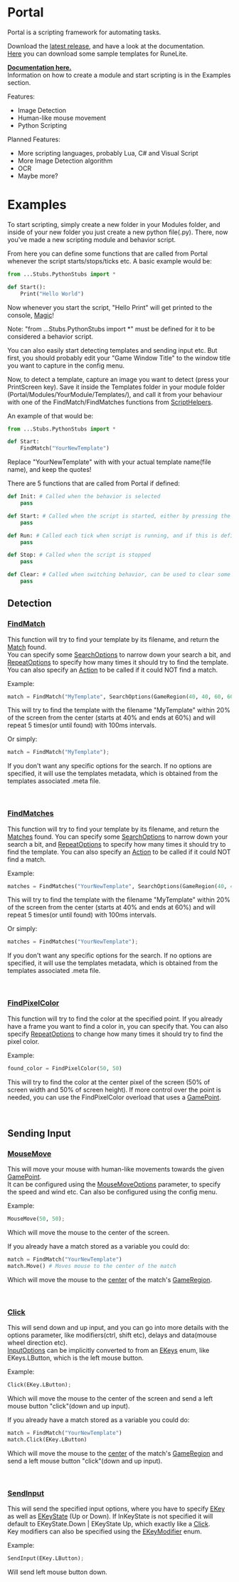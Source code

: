 # Portal
 Portal is a scripting framework for automating tasks.

Download the [latest release](https://github.com/wrekklol/Portal-Releases/releases/latest), and have a look at the documentation.\
[Here](https://www.mediafire.com/file/apftieq1511ohzb/Helpers.7z/file) you can download some sample templates for RuneLite.

[**Documentation here.**](https://github.com/wrekklol/Portal-Releases/blob/main/docs/index.md)<br>
Information on how to create a module and start scripting is in the Examples section.

Features:
* Image Detection
* Human-like mouse movement
* Python Scripting

Planned Features:
* More scripting languages, probably Lua, C# and Visual Script
* More Image Detection algorithm
* OCR
* Maybe more?

# Examples
To start scripting, simply create a new folder in your Modules folder, and inside of your new folder you just create a new python file(.py).
There, now you've made a new scripting module and behavior script.

From here you can define some functions that are called from Portal whenever the script starts/stops/ticks etc.
A basic example would be:
```Python
from ...Stubs.PythonStubs import *

def Start():
    Print("Hello World")
```

Now whenever you start the script, "Hello Print" will get printed to the console, [Magic](https://tenor.com/view/mr-bean-gif-23140940)!

Note: "from ...Stubs.PythonStubs import *" must be defined for it to be considered a behavior script.

You can also easily start detecting templates and sending input etc.
But first, you should probably edit your "Game Window Title" to the window title you want to capture in the config menu.

Now, to detect a template, capture an image you want to detect (press your PrintScreen key).
Save it inside the Templates folder in your module folder (Portal/Modules/YourModule/Templates/), and call it from your behaviour with one of the FindMatch/FindMatches functions from [ScriptHelpers](https://github.com/wrekklol/Portal-Releases/blob/main/docs/ScriptCallables.md).

An example of that would be:
```Python
from ...Stubs.PythonStubs import *

def Start:
    FindMatch("YourNewTemplate")
```

Replace "YourNewTemplate" with with your actual template name(file name), and keep the quotes!

There are 5 functions that are called from Portal if defined:
```Python
def Init: # Called when the behavior is selected
    pass

def Start: # Called when the script is started, either by pressing the "Start" button on the UI or the F5 button
    pass

def Run: # Called each tick when script is running, and if this is defined the script will run until the "Stop" button or the F5 button is pressed
    pass

def Stop: # Called when the script is stopped
    pass

def Clear: # Called when switching behavior, can be used to clear some stuff that doesn't get clear automatically
    pass
```

## Detection

### [FindMatch](https://github.com/wrekklol/Portal-Releases/blob/main/docs/ScriptCallables.FindMatch(string,SearchOptions,RepeatOptions,Action,bool).md)
This function will try to find your template by its filename, and return the [Match](https://github.com/wrekklol/Portal-Releases/blob/main/docs/Match.md) found.  
You can specify some [SearchOptions](https://github.com/wrekklol/Portal-Releases/blob/main/docs/SearchOptions.md) to narrow down your search a bit, and [RepeatOptions](https://github.com/wrekklol/Portal-Releases/blob/main/docs/RepeatOptions.md) to specify how many times it should try to find the template.
You can also specify an [Action](https://learn.microsoft.com/en-us/dotnet/api/system.action?view=net-8.0) to be called if it could NOT find a match.

Example:
```Python
match = FindMatch("MyTemplate", SearchOptions(GameRegion(40, 40, 60, 60)), RepeatOptions(5, 100));
```
This will try to find the template with the filename "MyTemplate" within 20% of the screen from the center (starts at 40% and ends at 60%) and will repeat 5 times(or until found) with 100ms intervals.

Or simply:
```Python
match = FindMatch("MyTemplate");
```
If you don't want any specific options for the search.
If no options are specified, it will use the templates metadata, which is obtained from the templates associated .meta file.

<br/>

### [FindMatches](https://github.com/wrekklol/Portal-Releases/blob/main/docs/ScriptCallables.FindMatches(string,SearchOptions,RepeatOptions,Action,bool).md)
This function will try to find your template by its filename, and return the [Matches](https://github.com/wrekklol/Portal-Releases/blob/main/docs/Match.md) found.
You can specify some [SearchOptions](https://github.com/wrekklol/Portal-Releases/blob/main/docs/SearchOptions.md) to narrow down your search a bit, and [RepeatOptions](https://github.com/wrekklol/Portal-Releases/blob/main/docs/RepeatOptions.md) to specify how many times it should try to find the template.
You can also specify an [Action](https://learn.microsoft.com/en-us/dotnet/api/system.action?view=net-8.0) to be called if it could NOT find a match.

Example:
```Python
matches = FindMatches("YourNewTemplate", SearchOptions(GameRegion(40, 40, 60, 60)), RepeatOptions(5, 100));
```
This will try to find the template with the filename "MyTemplate" within 20% of the screen from the center (starts at 40% and ends at 60%) and will repeat 5 times(or until found) with 100ms intervals.

Or simply:
```Python
matches = FindMatches("YourNewTemplate");
```
If you don't want any specific options for the search.
If no options are specified, it will use the templates metadata, which is obtained from the templates associated .meta file.

<br/>

### [FindPixelColor]()
This function will try to find the color at the specified point.
If you already have a frame you want to find a color in, you can specify that.
You can also specify [RepeatOptions](https://github.com/wrekklol/Portal-Releases/blob/main/docs/RepeatOptions.md) to change how many times it should try to find the pixel color.

Example:
```Python
found_color = FindPixelColor(50, 50)
```
This will try to find the color at the center pixel of the screen (50% of screen width and 50% of screen height).
If more control over the point is needed, you can use the FindPixelColor overload that uses a [GamePoint](https://github.com/wrekklol/Portal-Releases/blob/main/docs/GamePoint.md).

<br/>

## Sending Input

### [MouseMove]() 
This will move your mouse with human-like movements towards the given [GamePoint](https://github.com/wrekklol/Portal-Releases/blob/main/docs/GamePoint.md).  
It can be configured using the [MouseMoveOptions](https://github.com/wrekklol/Portal-Releases/blob/main/docs/MouseMoveOptions.md) parameter, to specify the speed and wind etc. Can also be configured using the config menu.

Example:
```Python
MouseMove(50, 50);
```
Which will move the mouse to the center of the screen.

If you already have a match stored as a variable you could do:
```Python
match = FindMatch("YourNewTemplate")
match.Move() # Moves mouse to the center of the match
```
Which will move the mouse to the [center](https://github.com/wrekklol/Portal-Releases/blob/main/docs/GameRegion.Center.md) of the match's [GameRegion](https://github.com/wrekklol/Portal-Releases/blob/main/docs/GameRegion.md).

<br/>

### [Click]()
This will send down and up input, and you can go into more details with the options parameter, like modifiers(ctrl, shift etc), delays and data(mouse wheel direction etc).  
[InputOptions](https://github.com/wrekklol/Portal-Releases/blob/main/docs/InputOptions.md) can be implicitly converted to from an [EKeys](https://github.com/wrekklol/Portal-Releases/blob/main/docs/EKeys.md) enum, like EKeys.LButton, which is the left mouse button.

Example:
```Python
Click(EKey.LButton);
```
Which will move the mouse to the center of the screen and send a left mouse button "click"(down and up input).

If you already have a match stored as a variable you could do:
```Python
match = FindMatch("YourNewTemplate")
match.Click(EKey.LButton)
```
Which will move the mouse to the [center](https://github.com/wrekklol/Portal-Releases/blob/main/docs/GameRegion.Center.md) of the match's [GameRegion](https://github.com/wrekklol/Portal-Releases/blob/main/docs/GameRegion.md) and send a left mouse button "click"(down and up input).

<br/>

### [SendInput](https://github.com/wrekklol/Portal-Releases/blob/main/docs/InputManager.SendInput(InputOptions).md)
This will send the specified input options, where you have to specify [EKey](https://github.com/wrekklol/Portal-Releases/blob/main/docs/EKey.md) as well as [EKeyState](https://github.com/wrekklol/Portal-Releases/blob/main/docs/EKeyState.md) (Up or Down). If InKeyState is not specified it will default to EKeyState.Down | EKeyState Up, which exactly like a [Click](https://github.com/wrekklol/Portal-Releases/blob/main/docs/InputManager.Click(InputOptions).md).  
Key modifiers can also be specified using the [EKeyModifier](https://github.com/wrekklol/Portal-Releases/blob/main/docs/EKeyModifier.md) enum.

Example:
```Python
SendInput(EKey.LButton);
```
Will send left mouse button down.

